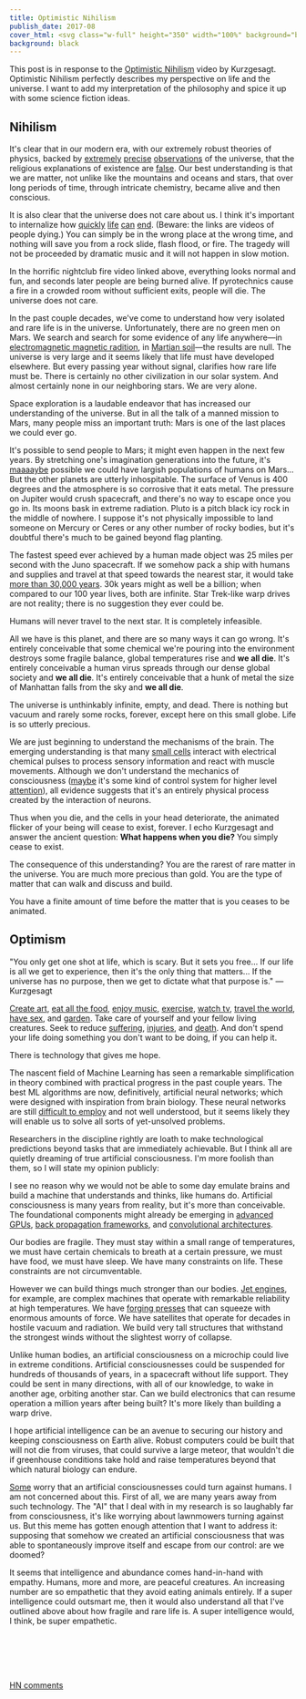 ```yaml
---
title: Optimistic Nihilism
publish_date: 2017-08
cover_html: <svg class="w-full" height="350" width="100%" background="black"><circle cx="50%" cy="170" r="150" stroke="white" stroke-width="10" fill="black" alpha="50%"/></svg>
background: black
---
```


This post is in response to the
[Optimistic Nihilism](https://www.youtube.com/watch?v=MBRqu0YOH14) video by
Kurzgesagt. Optimistic Nihilism perfectly describes my perspective on life and
the universe. I want to add my interpretation of the philosophy and spice it up
with some science fiction ideas.

## Nihilism

It's clear that in our modern era, with our extremely robust theories of
physics, backed by [extremely](https://en.wikipedia.org/wiki/LIGO)
[precise](https://en.wikipedia.org/wiki/Large_Hadron_Collider)
[observations](https://en.wikipedia.org/wiki/Cosmic_microwave_background) of the
universe, that the religious explanations of existence are
[false](https://en.wikipedia.org/wiki/The_God_Delusion). Our best understanding
is that we are matter, not unlike like the mountains and oceans and stars, that
over long periods of time, through intricate chemistry, became alive and then
conscious.

It is also clear that the universe does not care about us. I think it's
important to internalize how
<a href="https://www.youtube.com/watch?v=xY59mR44TLs">quickly</a>
<a href="https://www.youtube.com/watch?v=g_zPvSLemdA">life</a>
<a href="https://www.youtube.com/watch?v=_B7-Zg7QmMA">can</a>
<a href="https://www.youtube.com/watch?v=Rr7u345D3xc">end</a>. (Beware: the
links are videos of people dying.) You can simply be in the wrong place at the
wrong time, and nothing will save you from a rock slide, flash flood, or fire.
The tragedy will not be proceeded by dramatic music and it will not happen in
slow motion.

In the horrific nightclub fire video linked above, everything looks normal and
fun, and seconds later people are being burned alive. If pyrotechnics cause a
fire in a crowded room without sufficient exits, people will die. The universe
does not care.

In the past couple decades, we've come to understand how very isolated and rare
life is in the universe. Unfortunately, there are no green men on Mars. We
search and search for some evidence of any life anywhere&mdash;in
<a href="https://en.wikipedia.org/wiki/Search_for_extraterrestrial_intelligence">electromagnetic
magnetic radition</a>, in
<a href="https://en.wikipedia.org/wiki/Curiosity_(rover)">Martian
soil</a>&mdash;the results are null. The universe is very large and it seems
likely that life must have developed elsewhere. But every passing year without
signal, clarifies how rare life must be. There is certainly no other
civilization in our solar system. And almost certainly none in our neighboring
stars. We are very alone.

Space exploration is a laudable endeavor that has increased our understanding of
the universe. But in all the talk of a manned mission to Mars, many people miss
an important truth: Mars is one of the last places we could ever go.

It's possible to send people to Mars; it might even happen in the next few
years. By stretching one's imagination generations into the future, it's
<a
href="https://en.wikipedia.org/wiki/Colonization_of_Mars">maaaaybe</a>
possible we could have largish populations of humans on Mars... But the other
planets are utterly inhospitable. The surface of Venus is 400 degrees and the
atmosphere is so corrosive that it eats metal. The pressure on Jupiter would
crush spacecraft, and there's no way to escape once you go in. Its moons bask in
extreme radiation. Pluto is a pitch black icy rock in the middle of nowhere. I
suppose it's not physically impossible to land someone on Mercury or Ceres or
any other number of rocky bodies, but it's doubtful there's much to be gained
beyond flag planting.

The fastest speed ever achieved by a human made object was 25 miles per second
with the Juno spacecraft. If we somehow pack a ship with humans and supplies and
travel at that speed towards the nearest star, it would take
<a
href="https://www.google.com/search?q=4.24+light+years+%2F+%2825+miles%2Fsec%29&oq=4.24+light+years+%2F+%2825+miles%2Fsec%29&gs_l=psy-ab.3...4834.6602.0.7435.6.6.0.0.0.0.159.645.3j3.6.0....0...1.1.64.psy-ab..0.3.348...33i22i29i30k1j33i160k1.KZ7oTn3-gOo">more
than 30,000 years</a>. 30k years might as well be a billion; when compared to
our 100 year lives, both are infinite. Star Trek-like warp drives are not
reality; there is no suggestion they ever could be.

Humans will never travel to the next star. It is completely infeasible.

All we have is this planet, and there are so many ways it can go wrong. It's
entirely conceivable that some chemical we're pouring into the environment
destroys some fragile balance, global temperatures rise and <b>we all die</b>.
It's entirely conceivable a human virus spreads through our dense global society
and <b>we all die</b>. It's entirely conceivable that a hunk of metal the size
of Manhattan falls from the sky and <b>we all die</b>.

The universe is unthinkably infinite, empty, and dead. There is nothing but
vacuum and rarely some rocks, forever, except here on this small globe. Life is
so utterly precious.

We are just beginning to understand the mechanisms of the brain. The emerging
understanding is that many <a
href="https://en.wikipedia.org/wiki/Neuron">small
cells</a> interact with electrical chemical pulses to process sensory
information and react with muscle movements. Although we don't understand the
mechanics of consciousness
(<a href="https://www.princeton.edu/~graziano/Consciousness_Research.html">maybe</a>
it's some kind of control system for higher level
<a href="https://arxiv.org/abs/1406.6247">attention</a>), all evidence suggests
that it's an entirely physical process created by the interaction of neurons.

Thus when you die, and the cells in your head deteriorate, the animated flicker
of your being will cease to exist, forever. I echo Kurzgesagt and answer the
ancient question: <b>What happens when you die?</b> You simply cease to exist.

The consequence of this understanding? You are the rarest of rare matter in the
universe. You are much more precious than gold. You are the type of matter that
can walk and discuss and build.

You have a finite amount of time before the matter that is you ceases to be
animated.

## Optimism

"You only get one shot at life, which is scary. But it sets you free... If our
life is all we get to experience, then it's the only thing that matters... If
the universe has no purpose, then we get to dictate what that purpose is."
&mdash; Kurzgesagt

<a href="https://youtu.be/mvmuCPvRoWQ">Create art</a>,
<a href="http://feastmeetswest.com/">eat all the food</a>,
<a href="https://www.youtube.com/watch?v=8nrVrWkq_dc">enjoy music</a>,
<a href="https://stronglifts.com/5x5/">exercise</a>,
<a href="https://en.wikipedia.org/wiki/Misfits_(TV_series)#Series_1_.282009.29">watch
tv</a>,
<a href="https://www.flickr.com/photos/coldredlemur/2392282568/in/photostream/">travel
the world</a>,
<a href="https://www.amazon.com/Ethical-Slut-Practical-Relationships-Adventures/dp/1587613379">have
sex</a>, and
<a href="https://www.amazon.com/Pumpkin-Dills-Atlantic-Giant-Seeds/dp/B000N48QSQ">garden</a>.
Take care of yourself and your fellow living creatures. Seek to reduce
<a href="https://en.wikipedia.org/wiki/Solitary_confinement">suffering</a>,
<a href="https://en.wikipedia.org/wiki/Health_issues_in_American_football">injuries</a>,
and
<a href="https://www.nytimes.com/interactive/2017/06/05/upshot/opioid-epidemic-drug-overdose-deaths-are-rising-faster-than-ever.html?_r=0">death</a>.
And don't spend your life doing something you don't want to be doing, if you can
help it.

There is technology that gives me hope.

The nascent field of Machine Learning has seen a remarkable simplification in
theory combined with practical progress in the past couple years. The best ML
algorithms are now, definitively, artificial neural networks; which were
designed with inspiration from brain biology. These neural networks are still
<a
href="http://tinyclouds.org/residency/">difficult to employ</a> and not well
understood, but it seems likely they will enable us to solve all sorts of
yet-unsolved problems.

Researchers in the discipline rightly are loath to make technological
predictions beyond tasks that are immediately achievable. But I think all are
quietly dreaming of true artificial consciousness. I'm more foolish than them,
so I will state my opinion publicly:

I see no reason why we would not be able to some day emulate brains and build a
machine that understands and thinks, like humans do. Artificial consciousness is
many years from reality, but it's more than conceivable. The foundational
components might already be emerging in
<a
href="https://www.nvidia.com/en-us/data-center/volta-gpu-architecture/">advanced
GPUs</a>, <a href="https://www.tensorflow.org/">back propagation frameworks</a>,
and
<a
href="https://www.youtube.com/playlist?list=PL3FW7Lu3i5JvHM8ljYj-zLfQRF3EO8sYv">convolutional
architectures</a>.

Our bodies are fragile. They must stay within a small range of temperatures, we
must have certain chemicals to breath at a certain pressure, we must have food,
we must have sleep. We have many constraints on life. These constraints are not
circumventable.

However we can build things much stronger than our bodies.
<a href="https://www.youtube.com/watch?v=CXSi4GXUojo">Jet engines</a>, for
example, are complex machines that operate with remarkable reliability at high
temperatures. We have
<a
href="https://en.wikipedia.org/wiki/Heavy_Press_Program">forging presses</a>
that can squeeze with enormous amounts of force. We have satellites that operate
for decades in hostile vacuum and radiation. We build very tall structures that
withstand the strongest winds without the slightest worry of collapse.

Unlike human bodies, an artificial consciousness on a microchip could live in
extreme conditions. Artificial consciousnesses could be suspended for hundreds
of thousands of years, in a spacecraft without life support. They could be sent
in many directions, with all of our knowledge, to wake in another age, orbiting
another star. Can we build electronics that can resume operation a million years
after being built? It's more likely than building a warp drive.

I hope artificial intelligence can be an avenue to securing our history and
keeping consciousness on Earth alive. Robust computers could be built that will
not die from viruses, that could survive a large meteor, that wouldn't die if
greenhouse conditions take hold and raise temperatures beyond that which natural
biology can endure.

<a href="https://www.amazon.com/Superintelligence-Dangers-Strategies-Nick-Bostrom/dp/0198739834/ref=pd_sim_14_1?_encoding=UTF8&pd_rd_i=0198739834&pd_rd_r=1F2B26AKWZT8ZVX12MZ7&pd_rd_w=k1jM4&pd_rd_wg=gmn8V&psc=1&refRID=1F2B26AKWZT8ZVX12MZ7">Some</a>
worry that an artificial consciousnesses could turn against humans. I am not
concerned about this. First of all, we are many years away from such technology.
The "AI" that I deal with in my research is so laughably far from consciousness,
it's like worrying about lawnmowers turning against us. But this meme has gotten
enough attention that I want to address it: supposing that somehow we created an
artificial consciousness that was able to spontaneously improve itself and
escape from our control: are we doomed?

It seems that intelligence and abundance comes hand-in-hand with empathy.
Humans, more and more, are peaceful creatures. An increasing number are so
empathetic that they avoid eating animals entirely. If a super intelligence
could outsmart me, then it would also understand all that I've outlined above
about how fragile and rare life is. A super intelligence would, I think, be
super empathetic.

<br>
<br>
<br>
<br>

<a href="https://news.ycombinator.com/item?id=16749997">HN comments</a>
